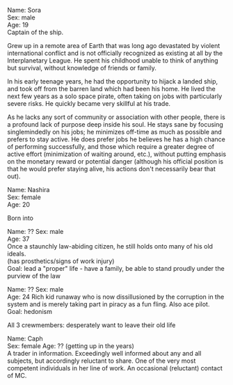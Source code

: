 Name: Sora  
Sex: male  
Age: 19  
Captain of the ship.  

Grew up in a remote area of Earth that was long ago devastated by violent international conflict and is not officially recognized as existing at all by the Interplanetary League. He spent his childhood unable to think of anything but survival, without knowledge of friends or family.

In his early teenage years, he had the opportunity to hijack a landed ship, and took off from the barren land which had been his home. He lived the next few years as a solo space pirate, often taking on jobs with particularly severe risks. He quickly became very skillful at his trade.

As he lacks any sort of community or association with other people, there is a profound lack of purpose deep inside his soul. He stays sane by focusing singlemindedly on his jobs; he minimizes off-time as much as possible and prefers to stay active. He does prefer jobs he believes he has a high chance of performing successfully, and those which require a greater degree of active effort (minimization of waiting around, etc.), without putting emphasis on the monetary reward or potential danger (although his official position is that he would prefer staying alive, his actions don't necessarily bear that out).

Name: Nashira  
Sex: female  
Age: 20  

Born into 

Name:  ??
Sex: male  
Age: 37  
Once a staunchly law-abiding citizen, he still holds onto many of his old ideals.  
(has prosthetics/signs of work injury)  
Goal: lead a "proper" life - have a family, be able to stand proudly under the purview of the law

Name:  ??
Sex: male  
Age: 24 
Rich kid runaway who is now dissillusioned by the corruption in the system and is merely taking part in piracy as a fun fling. Also ace pilot.  
Goal: hedonism

All 3 crewmembers: desperately want to leave their old life

Name: Caph  
Sex: female
Age: ?? (getting up in the years)  
A trader in information. Exceedingly well informed about any and all subjects, but accordingly reluctant to share. One of the very most competent individuals in her line of work. An occasional (reluctant) contact of MC.